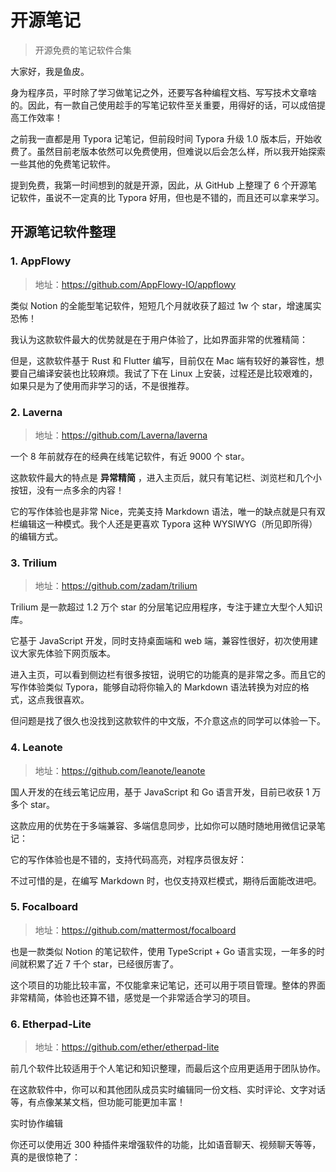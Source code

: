 # 开源笔记

> 开源免费的笔记软件合集

大家好，我是鱼皮。

身为程序员，平时除了学习做笔记之外，还要写各种编程文档、写写技术文章啥的。因此，有一款自己使用趁手的写笔记软件至关重要，用得好的话，可以成倍提高工作效率！

之前我一直都是用 Typora 记笔记，但前段时间 Typora 升级 1.0 版本后，开始收费了。虽然目前老版本依然可以免费使用，但难说以后会怎么样，所以我开始探索一些其他的免费笔记软件。

提到免费，我第一时间想到的就是开源，因此，从 GitHub 上整理了 6 个开源笔记软件，虽说不一定真的比 Typora 好用，但也是不错的，而且还可以拿来学习。

## 开源笔记软件整理

### 1. AppFlowy

> 地址：https://github.com/AppFlowy-IO/appflowy

类似 Notion 的全能型笔记软件，短短几个月就收获了超过 1w 个 star，增速属实恐怖！

我认为这款软件最大的优势就是在于用户体验了，比如界面非常的优雅精简：



但是，这款软件基于 Rust 和 Flutter 编写，目前仅在 Mac 端有较好的兼容性，想要自己编译安装也比较麻烦。我试了下在 Linux 上安装，过程还是比较艰难的，如果只是为了使用而非学习的话，不是很推荐。

### 2. Laverna

> 地址：https://github.com/Laverna/laverna

一个 8 年前就存在的经典在线笔记软件，有近 9000 个 star。

这款软件最大的特点是 **异常精简** ，进入主页后，就只有笔记栏、浏览栏和几个小按钮，没有一点多余的内容！



它的写作体验也是非常 Nice，完美支持 Markdown 语法，唯一的缺点就是只有双栏编辑这一种模式。我个人还是更喜欢 Typora 这种  WYSIWYG（所见即所得）的编辑方式。



### 3. Trilium

> 地址：https://github.com/zadam/trilium

Trilium 是一款超过 1.2 万个 star 的分层笔记应用程序，专注于建立大型个人知识库。

它基于 JavaScript 开发，同时支持桌面端和 web 端，兼容性很好，初次使用建议大家先体验下网页版本。

进入主页，可以看到侧边栏有很多按钮，说明它的功能真的是非常之多。而且它的写作体验类似 Typora，能够自动将你输入的 Markdown 语法转换为对应的格式，这点我很喜欢。



但问题是找了很久也没找到这款软件的中文版，不介意这点的同学可以体验一下。

### 4. Leanote

> 地址：https://github.com/leanote/leanote

国人开发的在线云笔记应用，基于 JavaScript 和 Go 语言开发，目前已收获 1 万多个 star。

这款应用的优势在于多端兼容、多端信息同步，比如你可以随时随地用微信记录笔记：



它的写作体验也是不错的，支持代码高亮，对程序员很友好：



不过可惜的是，在编写 Markdown 时，也仅支持双栏模式，期待后面能改进吧。

### 5. Focalboard

> 地址：https://github.com/mattermost/focalboard

也是一款类似 Notion 的笔记软件，使用 TypeScript + Go 语言实现，一年多的时间就积累了近 7 千个 star，已经很厉害了。

这个项目的功能比较丰富，不仅能拿来记笔记，还可以用于项目管理。整体的界面非常精简，体验也还算不错，感觉是一个非常适合学习的项目。



### 6. Etherpad-Lite

> 地址：https://github.com/ether/etherpad-lite

前几个软件比较适用于个人笔记和知识整理，而最后这个应用更适用于团队协作。

在这款软件中，你可以和其他团队成员实时编辑同一份文档、实时评论、文字对话等，有点像某某文档，但功能可能更加丰富！

实时协作编辑

你还可以使用近 300 种插件来增强软件的功能，比如语音聊天、视频聊天等等，真的是很惊艳了：



 